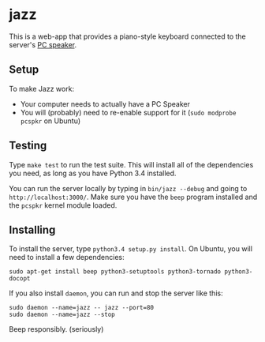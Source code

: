 jazz
====

This is a web-app that provides a piano-style keyboard connected to the server's
[PC speaker](http://en.wikipedia.org/wiki/PC_speaker).

## Setup

To make Jazz work:

 - Your computer needs to actually have a PC Speaker
 - You will (probably) need to re-enable support for it (`sudo modprobe pcspkr` on Ubuntu)

## Testing

Type `make test` to run the test suite. This will install all of the dependencies you need,
as long as you have Python 3.4 installed.

You can run the server locally by typing in `bin/jazz --debug` and going to `http://localhost:3000/`. Make sure you have the `beep` program installed and the `pcspkr` kernel module loaded.

## Installing

To install the server, type `python3.4 setup.py install`. On Ubuntu, you will need to install
a few dependencies:

    sudo apt-get install beep python3-setuptools python3-tornado python3-docopt

If you also install `daemon`, you can run and stop the server like this:

    sudo daemon --name=jazz -- jazz --port=80
    sudo daemon --name=jazz --stop

Beep responsibly. (seriously)
